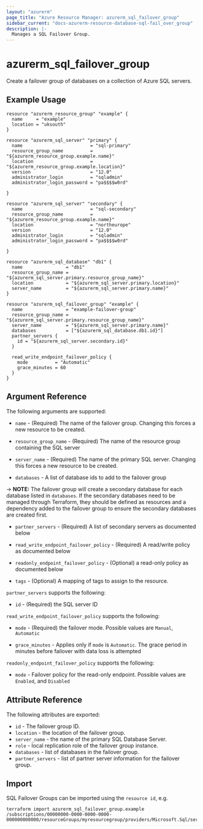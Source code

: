 ```yaml
---
layout: "azurerm"
page_title: "Azure Resource Manager: azurerm_sql_failover_group"
sidebar_current: "docs-azurerm-resource-database-sql-fail_over_group"
description: |-
  Manages a SQL Failover Group.
---
```


# azurerm_sql_failover_group

Create a failover group of databases on a collection of Azure SQL servers.

## Example Usage

```hcl
resource "azurerm_resource_group" "example" {
  name     = "example"
  location = "uksouth"
}

resource "azurerm_sql_server" "primary" {
  name                         = "sql-primary"
  resource_group_name          = "${azurerm_resource_group.example.name}"
  location                     = "${azurerm_resource_group.example.location}"
  version                      = "12.0"
  administrator_login          = "sqladmin"
  administrator_login_password = "pa$$$$w0rd"

}

resource "azurerm_sql_server" "secondary" {
  name                         = "sql-secondary"
  resource_group_name          = "${azurerm_resource_group.example.name}"
  location                     = "northeurope"
  version                      = "12.0"
  administrator_login          = "sqladmin"
  administrator_login_password = "pa$$$$w0rd"

}

resource "azurerm_sql_database" "db1" {
  name                = "db1"
  resource_group_name = "${azurerm_sql_server.primary.resource_group_name}"
  location            = "${azurerm_sql_server.primary.location}"
  server_name         = "${azurerm_sql_server.primary.name}"
}

resource "azurerm_sql_failover_group" "example" {
  name                = "example-failover-group"
  resource_group_name = "${azurerm_sql_server.primary.resource_group_name}"
  server_name         = "${azurerm_sql_server.primary.name}"
  databases           = ["${azurerm_sql_database.db1.id}"]
  partner_servers {
    id = "${azurerm_sql_server.secondary.id}"
  }

  read_write_endpoint_failover_policy {
    mode          = "Automatic"
    grace_minutes = 60
  }
}
```

## Argument Reference

The following arguments are supported:

* `name` - (Required) The name of the failover group. Changing this forces a new resource to be created.

* `resource_group_name` - (Required) The name of the resource group containing the SQL server

* `server_name` - (Required) The name of the primary SQL server. Changing this forces a new resource to be created.

* `databases` - A list of database ids to add to the failover group

-> **NOTE:** The failover group will create a secondary database for each database listed in `databases`. If the secondary databases need to be managed through Terraform, they should be defined as resources and a dependency added to the failover group to ensure the secondary databases are created first.

* `partner_servers` - (Required) A list of secondary servers as documented below

* `read_write_endpoint_failover_policy` - (Required) A read/write policy as documented below

* `readonly_endpoint_failover_policy` - (Optional) a read-only policy as documented below

* `tags` - (Optional) A mapping of tags to assign to the resource.

`partner_servers` supports the following:

* `id` - (Required) the SQL server ID

`read_write_endpoint_failover_policy` supports the following:

* `mode` - (Required) the failover mode. Possible values are `Manual`, `Automatic`

* `grace_minutes` - Applies only if `mode` is `Automatic`. The grace period in minutes before failover with data loss is attempted

`readonly_endpoint_failover_policy` supports the following:

* `mode` - Failover policy for the read-only endpoint. Possible values are `Enabled`, and `Disabled`

## Attribute Reference

The following attributes are exported:

* `id` - The failover group ID.
* `location` - the location of the failover group.
* `server_name` - the name of the primary SQL Database Server.
* `role` - local replication role of the failover group instance.
* `databases` - list of databases in the failover group.
* `partner_servers` - list of partner server information for the failover group.

## Import

SQL Failover Groups can be imported using the `resource id`, e.g.

```shell
terraform import azurerm_sql_failover_group.example /subscriptions/00000000-0000-0000-0000-000000000000/resourceGroups/myresourcegroup/providers/Microsoft.Sql/servers/myserver/failovergroups/group1
```

